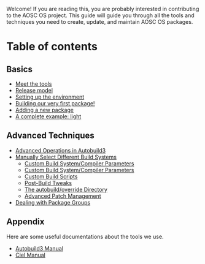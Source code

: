 <!-- TITLE: Intro To Package Maintenance -->
<!-- SUBTITLE: Introductory Guide to AOSC OS Packaging -->

Welcome! If you are reading this, you are probably interested in contributing to the AOSC OS project. This guide will guide you through all the tools and techniques you need to create, update, and maintain AOSC OS packages.

# Table of contents
## Basics
- [Meet the tools](/developers/intro-to-package-maintenance/basics#meet-the-tools)
- [Release model](/developers/intro-to-package-maintenance/basics#release-model)
- [Setting up the environment](/developers/intro-to-package-maintenance/basics#setting-up-the-environment)
- [Building our very first package!](/developers/intro-to-package-maintenance/basics#building-our-very-first-package)
- [Adding a new package](/developers/intro-to-package-maintenance/basics#adding-a-new-package)
- [A complete example: light](/developers/intro-to-package-maintenance/basics#a-complete-example-light)

## Advanced Techniques
- [Advanced Operations in Autobuild3](/developers/intro-to-package-maintenance/advanced-techniques#advanced-operations-in-autobuild-3)
- [Manually Select Different Build Systems](/developers/intro-to-package-maintenance/advanced-techniques#manually-select-different-build-systems)
	- [Custom Build System/Compiler Parameters](/developers/intro-to-package-maintenance/advanced-techniques#custom-build-system-compiler-parameters)
	- [Custom Build System/Compiler Parameters](/developers/intro-to-package-maintenance/advanced-techniques#custom-build-scripts)
	- [Custom Build Scripts](/developers/intro-to-package-maintenance/advanced-techniques#custom-build-scripts)
	- [Post-Build Tweaks](/developers/intro-to-package-maintenance/advanced-techniques#post-build-tweaks)
	- [The autobuild/override Directory](/developers/intro-to-package-maintenance/advanced-techniques#the-autobuild-override-directory)
	- [Advanced Patch Management](https://wiki.aosc.io/developers/intro-to-package-maintenance/advanced-techniques#advanced-patch-management)
-  [Dealing with Package Groups](/developers/intro-to-package-maintenance/advanced-techniques#dealing-with-package-groups)

## Appendix
Here are some useful documentations about the tools we use.
- [Autobuild3 Manual](/developers/intro-to-package-maintenance/autobuild3-manual)
- [Ciel Manual](/developers/intro-to-package-maintenance/ciel-manual)